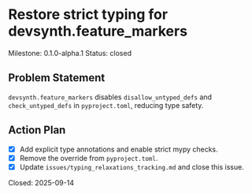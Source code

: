 # Restore strict typing for devsynth.feature_markers
Milestone: 0.1.0-alpha.1
Status: closed

## Problem Statement
`devsynth.feature_markers` disables `disallow_untyped_defs` and `check_untyped_defs` in `pyproject.toml`, reducing type safety.

## Action Plan
- [x] Add explicit type annotations and enable strict mypy checks.
- [x] Remove the override from `pyproject.toml`.
- [x] Update `issues/typing_relaxations_tracking.md` and close this issue.

Closed: 2025-09-14
